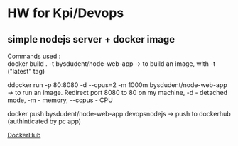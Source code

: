# HW for Kpi/Devops
## simple nodejs server + docker image

Commands used :  
docker build . -t  bysdudent/node-web-app    -> to build an image, with -t ("latest" tag)  

ddocker run -p 80:8080 -d --cpus=2 -m 1000m bysdudent/node-web-app -> to run an image. Redirect port 8080 to 80 on my machine, -d - detached mode, -m - memory, --ccpus - CPU 

docker push bysdudent/node-web-app:devopsnodejs -> push to dockerhub (authinticated by pc app)  

[DockerHub](https://hub.docker.com/repository/docker/bysdudent/node-web-app)
